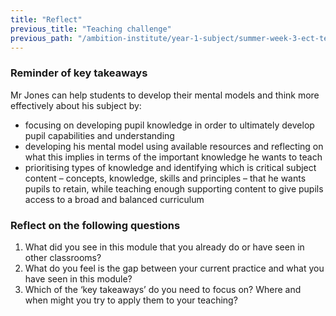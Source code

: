 ```yaml
---
title: "Reflect"
previous_title: "Teaching challenge"
previous_path: "/ambition-institute/year-1-subject/summer-week-3-ect-teaching-challenge"
---
```


### Reminder of key takeaways

Mr Jones can help students to develop their mental models and think more effectively
about his subject by:

- focusing on developing pupil knowledge in order to ultimately develop pupil capabilities and understanding
- developing his mental model using available resources and reflecting on what this implies in terms of the important knowledge he wants to teach
- prioritising types of knowledge and identifying which is critical subject content – concepts, knowledge, skills and principles – that he wants pupils to retain, while teaching enough supporting content to give pupils access to a broad and balanced curriculum

### Reflect on the following questions

1. What did you see in this module that you already do or have seen in other classrooms?
2. What do you feel is the gap between your current practice and what you have seen in this module?
3. Which of the ‘key takeaways’ do you need to focus on? Where and when might you try to apply them to your teaching?
